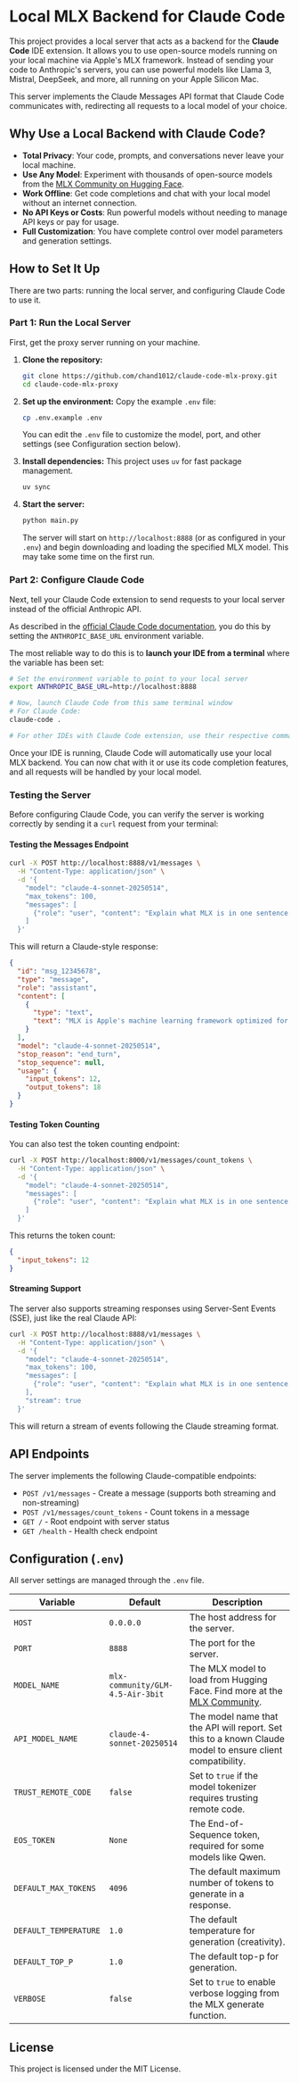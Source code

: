 # Local MLX Backend for Claude Code

This project provides a local server that acts as a backend for the **Claude Code** IDE extension. It allows you to use open-source models running on your local machine via Apple's MLX framework. Instead of sending your code to Anthropic's servers, you can use powerful models like Llama 3, Mistral, DeepSeek, and more, all running on your Apple Silicon Mac.

This server implements the Claude Messages API format that Claude Code communicates with, redirecting all requests to a local model of your choice.

## Why Use a Local Backend with Claude Code?

- **Total Privacy**: Your code, prompts, and conversations never leave your local machine.
- **Use Any Model**: Experiment with thousands of open-source models from the [MLX Community on Hugging Face](https://huggingface.co/mlx-community).
- **Work Offline**: Get code completions and chat with your local model without an internet connection.
- **No API Keys or Costs**: Run powerful models without needing to manage API keys or pay for usage.
- **Full Customization**: You have complete control over model parameters and generation settings.

## How to Set It Up

There are two parts: running the local server, and configuring Claude Code to use it.

### Part 1: Run the Local Server

First, get the proxy server running on your machine.

1. **Clone the repository:**

    ```bash
    git clone https://github.com/chand1012/claude-code-mlx-proxy.git
    cd claude-code-mlx-proxy
    ```

2. **Set up the environment:**
    Copy the example `.env` file:

    ```bash
    cp .env.example .env
    ```

    You can edit the `.env` file to customize the model, port, and other settings (see Configuration section below).

3. **Install dependencies:**
    This project uses `uv` for fast package management.

    ```bash
    uv sync
    ```

4. **Start the server:**

    ```bash
    python main.py
    ```

    The server will start on `http://localhost:8888` (or as configured in your `.env`) and begin downloading and loading the specified MLX model. This may take some time on the first run.

### Part 2: Configure Claude Code

Next, tell your Claude Code extension to send requests to your local server instead of the official Anthropic API.

As described in the [official Claude Code documentation](https://docs.anthropic.com/en/docs/claude-code/llm-gateway), you do this by setting the `ANTHROPIC_BASE_URL` environment variable.

The most reliable way to do this is to **launch your IDE from a terminal** where the variable has been set:

```bash
# Set the environment variable to point to your local server
export ANTHROPIC_BASE_URL=http://localhost:8888

# Now, launch Claude Code from this same terminal window
# For Claude Code:
claude-code .

# For other IDEs with Claude Code extension, use their respective command-line launchers.
```

Once your IDE is running, Claude Code will automatically use your local MLX backend. You can now chat with it or use its code completion features, and all requests will be handled by your local model.

### Testing the Server

Before configuring Claude Code, you can verify the server is working correctly by sending it a `curl` request from your terminal:

#### Testing the Messages Endpoint

```bash
curl -X POST http://localhost:8888/v1/messages \
  -H "Content-Type: application/json" \
  -d '{
    "model": "claude-4-sonnet-20250514",
    "max_tokens": 100,
    "messages": [
      {"role": "user", "content": "Explain what MLX is in one sentence."}
    ]
  }'
```

This will return a Claude-style response:

```json
{
  "id": "msg_12345678",
  "type": "message",
  "role": "assistant",
  "content": [
    {
      "type": "text",
      "text": "MLX is Apple's machine learning framework optimized for efficient training and inference on Apple Silicon chips."
    }
  ],
  "model": "claude-4-sonnet-20250514",
  "stop_reason": "end_turn",
  "stop_sequence": null,
  "usage": {
    "input_tokens": 12,
    "output_tokens": 18
  }
}
```

#### Testing Token Counting

You can also test the token counting endpoint:

```bash
curl -X POST http://localhost:8000/v1/messages/count_tokens \
  -H "Content-Type: application/json" \
  -d '{
    "model": "claude-4-sonnet-20250514",
    "messages": [
      {"role": "user", "content": "Explain what MLX is in one sentence."}
    ]
  }'
```

This returns the token count:

```json
{
  "input_tokens": 12
}
```

#### Streaming Support

The server also supports streaming responses using Server-Sent Events (SSE), just like the real Claude API:

```bash
curl -X POST http://localhost:8888/v1/messages \
  -H "Content-Type: application/json" \
  -d '{
    "model": "claude-4-sonnet-20250514",
    "max_tokens": 100,
    "messages": [
      {"role": "user", "content": "Explain what MLX is in one sentence."}
    ],
    "stream": true
  }'
```

This will return a stream of events following the Claude streaming format.

## API Endpoints

The server implements the following Claude-compatible endpoints:

- `POST /v1/messages` - Create a message (supports both streaming and non-streaming)
- `POST /v1/messages/count_tokens` - Count tokens in a message
- `GET /` - Root endpoint with server status
- `GET /health` - Health check endpoint

## Configuration (`.env`)

All server settings are managed through the `.env` file.

| Variable              | Default                                       | Description                                                                                             |
| --------------------- | --------------------------------------------- | ------------------------------------------------------------------------------------------------------- |
| `HOST`                | `0.0.0.0`                                     | The host address for the server.                                                                        |
| `PORT`                | `8888`                                        | The port for the server.                                                                                |
| `MODEL_NAME`          | `mlx-community/GLM-4.5-Air-3bit`              | The MLX model to load from Hugging Face. Find more at the [MLX Community](https://huggingface.co/mlx-community). |
| `API_MODEL_NAME`      | `claude-4-sonnet-20250514`                    | The model name that the API will report. Set this to a known Claude model to ensure client compatibility. |
| `TRUST_REMOTE_CODE`   | `false`                                       | Set to `true` if the model tokenizer requires trusting remote code.                                     |
| `EOS_TOKEN`           | `None`                                        | The End-of-Sequence token, required for some models like Qwen.               |
| `DEFAULT_MAX_TOKENS`  | `4096`                                        | The default maximum number of tokens to generate in a response.                                         |
| `DEFAULT_TEMPERATURE` | `1.0`                                         | The default temperature for generation (creativity).                                                    |
| `DEFAULT_TOP_P`       | `1.0`                                         | The default top-p for generation.                                                                       |
| `VERBOSE`             | `false`                                       | Set to `true` to enable verbose logging from the MLX generate function.                                 |

## License

This project is licensed under the MIT License.
